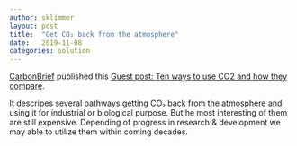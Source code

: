 ```yaml
---
author: sklimmer
layout: post
title:  "Get CO₂ back from the atmosphere"
date:   2019-11-08
categories: solution
---
```

[CarbonBrief](https://www.carbonbrief.org) published this
[Guest post: Ten ways to use CO2 and how they compare](https://www.carbonbrief.org/guest-post-10-ways-to-use-co2-and-how-they-compare).

It descripes several pathways getting CO₂ back from the atmosphere and using it for industrial or biological purpose.
But he most interesting of them are still expensive. Depending of progress in research & development we may able to utilize them
within coming decades.






